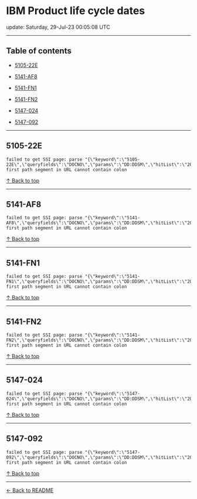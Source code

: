 # IBM Product life cycle dates

update: Saturday, 29-Jul-23 00:05:08 UTC

---

## Table of contents


- [5105-22E](#5105-22e)

- [5141-AF8](#5141-af8)

- [5141-FN1](#5141-fn1)

- [5141-FN2](#5141-fn2)

- [5147-024](#5147-024)

- [5147-092](#5147-092)


---





## 5105-22E

```
failed to get SSI page: parse "{\"keyword\":\"5105-22E\",\"queryfields\":\"DOCNO\",\"params\":\"DD:DDSM\",\"hitList\":\"20\",\"country\":\"ASP:TW\",\"fr\":\"0\",\"mppefsrt\":\"2\"}": first path segment in URL cannot contain colon
```



[↑ Back to top](#table-of-contents)

---





## 5141-AF8

```
failed to get SSI page: parse "{\"keyword\":\"5141-AF8\",\"queryfields\":\"DOCNO\",\"params\":\"DD:DDSM\",\"hitList\":\"20\",\"country\":\"ASP:TW\",\"fr\":\"0\",\"mppefsrt\":\"2\"}": first path segment in URL cannot contain colon
```



[↑ Back to top](#table-of-contents)

---





## 5141-FN1

```
failed to get SSI page: parse "{\"keyword\":\"5141-FN1\",\"queryfields\":\"DOCNO\",\"params\":\"DD:DDSM\",\"hitList\":\"20\",\"country\":\"ASP:TW\",\"fr\":\"0\",\"mppefsrt\":\"2\"}": first path segment in URL cannot contain colon
```



[↑ Back to top](#table-of-contents)

---





## 5141-FN2

```
failed to get SSI page: parse "{\"keyword\":\"5141-FN2\",\"queryfields\":\"DOCNO\",\"params\":\"DD:DDSM\",\"hitList\":\"20\",\"country\":\"ASP:TW\",\"fr\":\"0\",\"mppefsrt\":\"2\"}": first path segment in URL cannot contain colon
```



[↑ Back to top](#table-of-contents)

---





## 5147-024

```
failed to get SSI page: parse "{\"keyword\":\"5147-024\",\"queryfields\":\"DOCNO\",\"params\":\"DD:DDSM\",\"hitList\":\"20\",\"country\":\"ASP:TW\",\"fr\":\"0\",\"mppefsrt\":\"2\"}": first path segment in URL cannot contain colon
```



[↑ Back to top](#table-of-contents)

---





## 5147-092

```
failed to get SSI page: parse "{\"keyword\":\"5147-092\",\"queryfields\":\"DOCNO\",\"params\":\"DD:DDSM\",\"hitList\":\"20\",\"country\":\"ASP:TW\",\"fr\":\"0\",\"mppefsrt\":\"2\"}": first path segment in URL cannot contain colon
```



[↑ Back to top](#table-of-contents)

---



[← Back to README](./README.md)